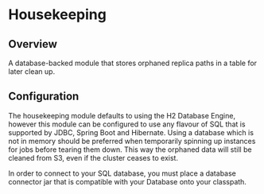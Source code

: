 # Housekeeping

## Overview
A database-backed module that stores orphaned replica paths in a table for later clean up.

## Configuration
The  housekeeping module defaults to using the H2 Database Engine, however this module can be configured 
to use any flavour of SQL that is supported by JDBC, Spring Boot and Hibernate. Using a database which is not in memory
should be preferred when temporarily spinning up instances for jobs before tearing them down. This way the orphaned data 
will still be cleaned from S3, even if the cluster ceases to exist.

In order to connect to your SQL database, you must place a database connector jar that is compatible with your Database onto your classpath.